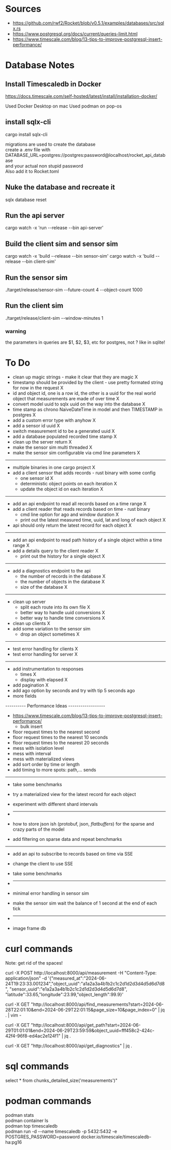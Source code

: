 # Sources

* https://github.com/rwf2/Rocket/blob/v0.5.1/examples/databases/src/sqlx.rs
* https://www.postgresql.org/docs/current/queries-limit.html
* https://www.timescale.com/blog/13-tips-to-improve-postgresql-insert-performance/

# Database Notes

## Install Timescaledb in Docker

https://docs.timescale.com/self-hosted/latest/install/installation-docker/

Used Docker Desktop on mac
Used podman on pop-os

## install sqlx-cli

cargo install sqlx-cli

migrations are used to create the database    
create a .env file with    
DATABASE_URL=postgres://postgres:password@localhost/rocket_api_database    
and your actual non stupid password    
Also add it to Rocket.toml

## Nuke the database and recreate it

sqlx database reset

## Run the api server

cargo watch -x 'run --release --bin api-server'

## Build the client sim and sensor sim

cargo watch -x 'build --release --bin sensor-sim'
cargo watch -x 'build --release --bin client-sim'

## Run the sensor sim

./target/release/sensor-sim --future-count 4 --object-count 1000

## Run the client sim

./target/release/client-sim --window-minutes 1

### warning

the parameters in queries are $1, $2, $3, etc for postgres, not ? like in sqlite!

# To Do

* clean up magic strings - make it clear that they are magic X
* timestamp should be provided by the client - use pretty formated string for now in the request X
* id and object id, one is a row id, the other is a uuid for the real world object that measurements are made of
  over time X
* convert model uuid to sqlx uuid on the way into the database X
* time stamp as chrono NaiveDateTime in model and then TIMESTAMP in postgres X
* add a custom error type with anyhow X
* add a sensor id uuid X
* switch measurement id to be a generated uuid X
* add a database populated recorded time stamp X
* clean up the server return X
* make the sensor sim multi threaded X
* make the sensor sim configurable via cmd line parameters X

------------------------------------------------

* multiple binaries in one cargo project X
* add a client sensor that adds records - rust binary with some config
    * one sensor id X
    * deterministic object points on each iteration X
    * update the object id on each iteration X

------------------------------------------------

* add an api endpoint to read all records based on a time range X
* add a client reader that reads records based on time - rust binary
    * cmd line option for ago and window duration X
    * print out the latest measured time, uuid, lat and long of each object X
* api should only return the latest record for each object X

------------------------------------------------

* add an api endpoint to read path history of a single object within a time range X
* add a details query to the client reader X
    * print out the history for a single object X

------------------------------------------------

* add a diagnostics endpoint to the api
    * the number of records in the database X
    * the number of objects in the database X
    * size of the database X

------------------------------------------------

* clean up server
    * split each route into its own file X
    * better way to handle uuid conversions X
    * better way to handle time conversions X
* clean up clients X
* add some variation to the sensor sim
    * drop an object sometimes X

------------------------------------------------

* test error handling for clients X
* test error handling for server X

------------------------------------------------

* add instrumentation to responses
    * times X
    * display with elapsed X
* add pagination X
* add ago option by seconds and try with tip 5 seconds ago
* more fields

---------- Performance Ideas ------------------

* https://www.timescale.com/blog/13-tips-to-improve-postgresql-insert-performance/
    * bulk insert
* floor request times to the nearest second
* floor request times to the nearest 10 seconds
* floor request times to the nearest 20 seconds
* mess with isolation level
* mess with interval
* mess with materialized views
* add sort order by time or length
* add timing to more spots: path,... sends

------------------------------------------------

* take some benchmarks
* try a materialized view for the latest record for each object
* experiment with different shard intervals

* ------------------------------------------------
* how to store json ish (protobuf, json, *flatbuffers*) for the sparse and crazy parts of the model
* add filtering on sparse data and repeat benchmarks

------------------------------------------------

* add an api to subscribe to records based on time via SSE
* change the client to use SSE
* take some benchmarks
* ------------------------------------------------
* minimal error handling in sensor sim
* make the sensor sim wait the balance of 1 second at the end of each tick

* ------------------------------------------------
* image frame db

# curl commands

Note: get rid of the spaces!

curl -X POST http://localhost:8000/api/measurement -H "Content-Type: application/json"
-d '{"measured_at":"2024-06-24T19:23:33.001234","object_uuid":"a1a2a3a4b1b2c1c2d1d2d3d4d5d6d7d8",
"sensor_uuid":"e1a2a3a4b1b2c1c2d1d2d3d4d5d6d7d8", "latitude":33.65,"longitude":23.99,"object_length":99.9}'

curl -X
GET "http://localhost:8000/api/find_measurements?start=2024-06-28T22:01:10&end=2024-06-29T22:01:15&page_size=10&page_index=0" |
jq . |
vim -

curl -X
GET "http://localhost:8000/api/get_path?start=2024-06-29T01:01:01&end=2024-06-29T23:59:59&object_uuid=fff458c2-424c-42f4-96f8-ed4ac2e124f1" |
jq .

curl -X GET "http://localhost:8000/api/get_diagnostics" | jq .

# sql commands

select * from chunks_detailed_size('measurements')"

# podman commands

podman stats    
podman container ls    
podman top timescaledb    
podman run -d --name timescaledb -p 5432:5432 -e POSTGRES_PASSWORD=password docker.io/timescale/timescaledb-ha:pg16    
